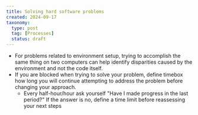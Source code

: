```yaml
---
title: Solving hard software problems
created: 2024-09-17
taxonomy:
  type: post
  tag: [Processes]
  status: draft
---
```


* For problems related to environment setup, trying to accomplish the same thing on two computers can help identify disparities caused by the environment and not the code itself.
* If you are blocked when trying to solve your problem, define timebox how long you will continue attempting to address the problem before changing your approach.
    * Every half-hour/hour ask yourself "Have I made progress in the last period?" If the answer is no, define a time limit before reassessing your next steps
